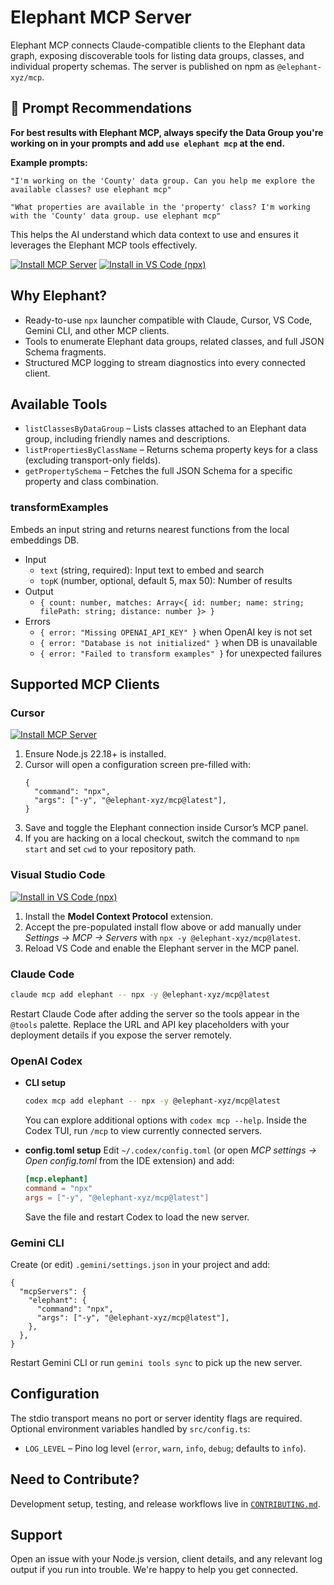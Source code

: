 # Elephant MCP Server

Elephant MCP connects Claude-compatible clients to the Elephant data graph, exposing discoverable tools for listing data groups, classes, and individual property schemas. The server is published on npm as `@elephant-xyz/mcp`.

## 🚀 Prompt Recommendations

**For best results with Elephant MCP, always specify the Data Group you're working on in your prompts and add `use elephant mcp` at the end.**

**Example prompts:**

```
"I'm working on the 'County' data group. Can you help me explore the available classes? use elephant mcp"

"What properties are available in the 'property' class? I'm working with the 'County' data group. use elephant mcp"
```

This helps the AI understand which data context to use and ensures it leverages the Elephant MCP tools effectively.

[![Install MCP Server](https://cursor.com/deeplink/mcp-install-dark.svg)](https://cursor.com/en/install-mcp?name=%40elephant-xyz%2Fmcp&config=eyJjb21tYW5kIjoibnB4IiwiYXJncyI6WyIteSIsIkBlbGVwaGFudC14eXovbWNwQGxhdGVzdCJdfQ==)
[<img alt="Install in VS Code (npx)" src="https://img.shields.io/badge/Install%20in%20VS%20Code-0098FF?style=for-the-badge&logo=visualstudiocode&logoColor=white">](https://insiders.vscode.dev/redirect?url=vscode%3Amcp%2Finstall%3F%7B%22name%22%3A%22%40elephant-xyz%2Fmcp%22%2C%22command%22%3A%22npx%22%2C%22args%22%3A%5B%22-y%22%2C%22%40elephant-xyz%2Fmcp%40latest%22%5D%7D)

## Why Elephant?

- Ready-to-use `npx` launcher compatible with Claude, Cursor, VS Code, Gemini CLI, and other MCP clients.
- Tools to enumerate Elephant data groups, related classes, and full JSON Schema fragments.
- Structured MCP logging to stream diagnostics into every connected client.

## Available Tools

- `listClassesByDataGroup` – Lists classes attached to an Elephant data group, including friendly names and descriptions.
- `listPropertiesByClassName` – Returns schema property keys for a class (excluding transport-only fields).
- `getPropertySchema` – Fetches the full JSON Schema for a specific property and class combination.

### transformExamples

Embeds an input string and returns nearest functions from the local embeddings DB.

- Input
  - `text` (string, required): Input text to embed and search
  - `topK` (number, optional, default 5, max 50): Number of results
- Output
  - `{ count: number, matches: Array<{ id: number; name: string; filePath: string; distance: number }> }`
- Errors
  - `{ error: "Missing OPENAI_API_KEY" }` when OpenAI key is not set
  - `{ error: "Database is not initialized" }` when DB is unavailable
  - `{ error: "Failed to transform examples" }` for unexpected failures

## Supported MCP Clients

### Cursor

[![Install MCP Server](https://cursor.com/deeplink/mcp-install-dark.svg)](https://cursor.com/en/install-mcp?name=%40elephant-xyz%2Fmcp&config=eyJjb21tYW5kIjoibnB4IiwiYXJncyI6WyIteSIsIkBlbGVwaGFudC14eXovbWNwQGxhdGVzdCJdfQ==)

1. Ensure Node.js 22.18+ is installed.
2. Cursor will open a configuration screen pre-filled with:
   ```jsonc
   {
     "command": "npx",
     "args": ["-y", "@elephant-xyz/mcp@latest"],
   }
   ```
3. Save and toggle the Elephant connection inside Cursor’s MCP panel.
4. If you are hacking on a local checkout, switch the command to `npm start` and set `cwd` to your repository path.

### Visual Studio Code

[<img alt="Install in VS Code (npx)" src="https://img.shields.io/badge/Install%20in%20VS%20Code-0098FF?style=for-the-badge&logo=visualstudiocode&logoColor=white">](https://insiders.vscode.dev/redirect?url=vscode%3Amcp%2Finstall%3F%7B%22name%22%3A%22%40elephant-xyz%2Fmcp%22%2C%22command%22%3A%22npx%22%2C%22args%22%3A%5B%22-y%22%2C%22%40elephant-xyz%2Fmcp%40latest%22%5D%7D)

1. Install the **Model Context Protocol** extension.
2. Accept the pre-populated install flow above or add manually under _Settings → MCP → Servers_ with `npx -y @elephant-xyz/mcp@latest`.
3. Reload VS Code and enable the Elephant server in the MCP panel.

### Claude Code

```bash
claude mcp add elephant -- npx -y @elephant-xyz/mcp@latest
```

Restart Claude Code after adding the server so the tools appear in the `@tools` palette. Replace the URL and API key placeholders with your deployment details if you expose the server remotely.

### OpenAI Codex

- **CLI setup**

  ```bash
  codex mcp add elephant -- npx -y @elephant-xyz/mcp@latest
  ```

  You can explore additional options with `codex mcp --help`. Inside the Codex TUI, run `/mcp` to view currently connected servers.

- **config.toml setup**
  Edit `~/.codex/config.toml` (or open _MCP settings → Open config.toml_ from the IDE extension) and add:
  ```toml
  [mcp.elephant]
  command = "npx"
  args = ["-y", "@elephant-xyz/mcp@latest"]
  ```
  Save the file and restart Codex to load the new server.

### Gemini CLI

Create (or edit) `.gemini/settings.json` in your project and add:

```jsonc
{
  "mcpServers": {
    "elephant": {
      "command": "npx",
      "args": ["-y", "@elephant-xyz/mcp@latest"],
    },
  },
}
```

Restart Gemini CLI or run `gemini tools sync` to pick up the new server.

## Configuration

The stdio transport means no port or server identity flags are required. Optional environment variables handled by `src/config.ts`:

- `LOG_LEVEL` – Pino log level (`error`, `warn`, `info`, `debug`; defaults to `info`).

## Need to Contribute?

Development setup, testing, and release workflows live in [`CONTRIBUTING.md`](CONTRIBUTING.md).

## Support

Open an issue with your Node.js version, client details, and any relevant log output if you run into trouble. We're happy to help you get connected.
